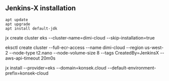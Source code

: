 ## Jenkins-X installation
```
apt update
apt upgrade
apt install default-jdk
```

jx create cluster eks --cluster-name=dimi-cloud --skip-installation=true

eksctl create cluster --full-ecr-access --name dimi-cloud --region us-west-2 --node-type t2.nano --node-volume-size 8 --tags CreatedBy=JenkinsX --aws-api-timeout 20m0s

jx install --provider=eks --domain=konsek.cloud --default-environment-prefix=konsek-cloud
